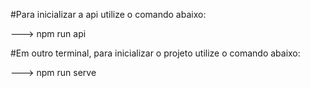 #Para inicializar a api utilize o comando abaixo:

---> npm run api

#Em outro terminal, para inicializar o projeto utilize o comando abaixo:

---> npm run serve

